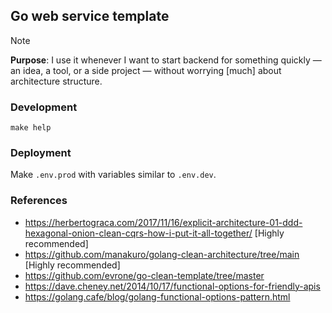 ## Go web service template

> [!NOTE]
>
> **Purpose**: I use it whenever I want to start backend for something quickly — an idea, a tool, or a side project — without worrying [much] about architecture structure.

### Development

```
make help
```

### Deployment

Make `.env.prod` with variables similar to `.env.dev`.

### References

-   https://herbertograca.com/2017/11/16/explicit-architecture-01-ddd-hexagonal-onion-clean-cqrs-how-i-put-it-all-together/ [Highly recommended]
-   https://github.com/manakuro/golang-clean-architecture/tree/main [Highly recommended]
-   https://github.com/evrone/go-clean-template/tree/master
-   https://dave.cheney.net/2014/10/17/functional-options-for-friendly-apis
-   https://golang.cafe/blog/golang-functional-options-pattern.html
